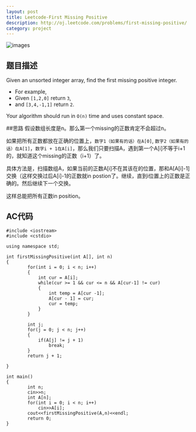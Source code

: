 ```yaml
---
layout: post
title: Leetcode-First Missing Positive
description: http://oj.leetcode.com/problems/first-missing-positive/
category: project
---
```

![images](http://media-cache-ec0.pinimg.com/736x/fe/f1/52/fef1527eca10c51614588e70d98f79dd.jpg)
## 题目描述

Given an unsorted integer array, find the first missing positive integer.

*   For example,
*   Given `[1,2,0]` return `3`,
*   and `[3,4,-1,1]` return `2`.

Your algorithm should run in `O(n)` time and uses constant space.


##思路
假设数组长度是n。那么第一个missing的正数肯定不会超过n。

如果把所有正数都放在正确的位置上，`数字1（如果有的话）在A[0]`, `数字2（如果有的话）在A[1]`，`数字i + 1在A[i]`，那么我们只要扫描A，遇到第一个A[i]不等于i+1的，就知道这个missing的正数（i+1）了。

具体方法是，扫描数组A，如果当前的正数A[i]不在其该在的位置，那和A[A[i]-1]交换（这样交换过后A[i]-1的正数就in postion了。继续，直到i位置上的正数是正确的。然后继续下一个交换。

这样总能把所有正数in position。

## AC代码

    #include <iostream>
    #include <cstdio>
    
    using namespace std;
    
    int firstMissingPositive(int A[], int n)
    {
        	for(int i = 0; i < n; i++)
        	{
        		int cur = A[i];
        		while(cur >= 1 && cur <= n && A[cur-1] != cur)
        		{
        			int temp = A[cur -1];
        			A[cur - 1] = cur;
        			cur = temp;
        		}
        	}
        
        	int j;
        	for(j = 0; j < n; j++)
        	{
        		if(A[j] != j + 1)
        			break;
        	}
        	return j + 1;
        	
    }
    
    int main()
    {
        	int n;
        	cin>>n;
        	int A[n];
        	for(int i = 0; i < n; i++)
        		cin>>A[i];
        	cout<<firstMissingPositive(A,n)<<endl;
        	return 0;
    }
    